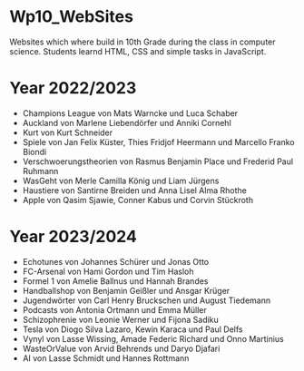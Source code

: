 # Wp10_WebSites
Websites which where build in 10th Grade during the class in computer science.
Students learnd HTML, CSS and simple tasks in JavaScript.
# Year 2022/2023
* Champions League von Mats Warncke und Luca Schaber
* Auckland von Marlene Liebendörfer und Anniki Cornehl
* Kurt von Kurt Schneider
* Spiele von Jan Felix Küster, Thies Fridjof Heermann und Marcello Franko Biondi
* Verschwoerungstheorien von Rasmus Benjamin Place und Frederid Paul Ruhmann
* WasGeht von Merle Camilla König und Liam Jürgens
* Haustiere von Santirne Breiden und Anna Lisel Alma Rhothe
* Apple von Qasim Sjawie, Conner Kabus und Corvin Stückroth

# Year 2023/2024
* Echotunes von Johannes Schürer und Jonas Otto
* FC-Arsenal von Hami Gordon und Tim Hasloh
* Formel 1 von Amelie Ballnus und Hannah Brandes
* Handballshop von Benjamin Geißler und Ansgar Krüger
* Jugendwörter von Carl Henry Bruckschen und August Tiedemann
* Podcasts von Antonia Ortmann und Emma Müller
* Schizophrenie von Leonie Werner und Fijona Sadiku
* Tesla von Diogo Silva Lazaro, Kewin Karaca und Paul Delfs
* Vynyl von Lasse Wissing, Amade Federic Richard und Onno Martinius
* WasteOrValue von Arvid Behrends und Daryo Djafari
* AI von Lasse Schmidt und Hannes Rottmann